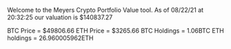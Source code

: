 Welcome to the Meyers Crypto Portfolio Value tool. 
As of 08/22/21 at 20:32:25 our valuation is $140837.27 

BTC Price = $49806.66
 ETH Price = $3265.66
BTC Holdings = 1.06BTC
 ETH holdings = 26.960005962ETH 
